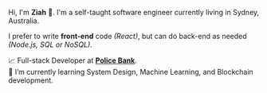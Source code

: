 Hi, I'm **Ziah** 👋. I'm a self-taught software engineer currently living in Sydney, Australia.

I prefer to write **front-end** code _(React)_, but can do back-end as needed _(Node.js, SQL or NoSQL)_.  

📈 Full-stack Developer at **[Police Bank](https://www.policebank.com.au/)**.  
🌱 I’m currently learning System Design, Machine Learning, and Blockchain development.

<!---
Ziah-M/Ziah-M is a ✨ special ✨ repository because its `README.md` (this file) appears on your GitHub profile.
You can click the Preview link to take a look at your changes.
--->
